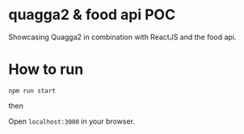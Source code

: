 # quagga2 & food api POC

Showcasing Quagga2 in combination with ReactJS and the food api.

# How to run

`npm run start`

then

Open `localhost:3000` in your browser.
